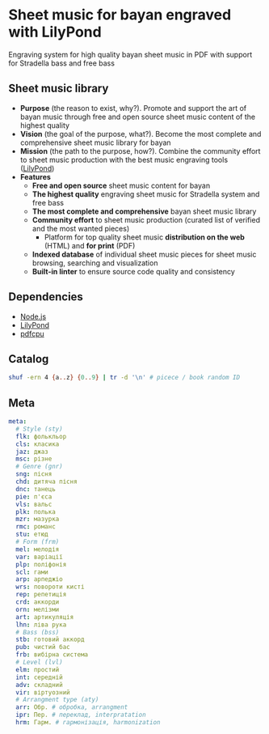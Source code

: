 # Sheet music for bayan engraved with LilyPond

Engraving system for high quality bayan sheet music in PDF with support for
Stradella bass and free bass

## Sheet music library

- **Purpose** (the reason to exist, why?). Promote and support the art of bayan
  music through free and open source sheet music content of the highest quality
- **Vision** (the goal of the purpose, what?). Become the most complete and
  comprehensive sheet music library for bayan
- **Mission** (the path to the purpose, how?). Combine the community effort to
  sheet music production with the best music engraving tools
  ([LilyPond](https://lilypond.org/))
- **Features**
    - **Free and open source** sheet music content for bayan
    - **The highest quality** engraving sheet music for Stradella system and
      free bass
    - **The most complete and comprehensive** bayan sheet music library
    - **Community effort** to sheet music production (curated list of verified
      and the most wanted pieces)
      - Platform for top quality sheet music **distribution on the web** (HTML)
      and **for print** (PDF)
    - **Indexed database** of individual sheet music pieces for sheet music
      browsing, searching and visualization
    - **Built-in linter** to ensure source code quality and consistency

## Dependencies

- [Node.js](https://nodejs.org/)
- [LilyPond](https://lilypond.org/)
- [pdfcpu](https://pdfcpu.io/)

## Catalog

``` bash
shuf -ern 4 {a..z} {0..9} | tr -d '\n' # picece / book random ID
```

## Meta

``` yaml
meta:
  # Style (sty)
  flk: фолькльор
  cls: класика
  jaz: джаз
  msc: різне
  # Genre (gnr)
  sng: пісня
  chd: дитяча пісня
  dnc: танець
  pie: п'єса
  vls: вальс
  plk: полька
  mzr: мазурка
  rmc: романс
  stu: етюд
  # Form (frm)
  mel: мелодія
  var: варіації
  plp: поліфонія
  scl: гами
  arp: арпеджіо
  wrs: повороти кисті
  rep: репетиція
  crd: аккорди
  orn: мелізми
  art: артикуляція
  lhn: ліва рука
  # Bass (bss)
  stb: готовий аккорд
  pub: чистий бас
  frb: вибірна система
  # Level (lvl)
  elm: простий
  int: середній
  adv: складний
  vir: віртуозний
  # Arrangment type (aty)
  arr: Обр. # обробка, arrangment
  ipr: Пер. # переклад, interpratation
  hrm: Гарм. # гармонізація, harmonization
```
